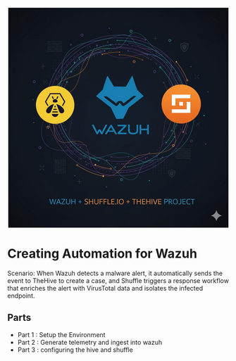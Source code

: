 <p align="center">
    <img src="./images/wazuh-Automation-1.jpg" width="500" height="500" />
</p>

# Creating Automation for Wazuh
Scenario:
When Wazuh detects a malware alert, it automatically sends the event to TheHive to create a case, and Shuffle triggers a response workflow that enriches the alert with VirusTotal data and isolates the infected endpoint.


## Parts
- Part 1 : Setup the Environment
- Part 2 : Generate telemetry and ingest into wazuh
- Part 3 : configuring the hive and shuffle
